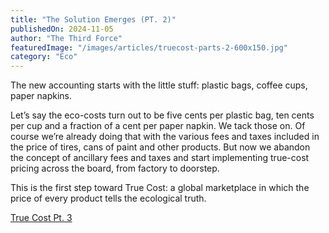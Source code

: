 ```yaml
---
title: "The Solution Emerges (PT. 2)"
publishedOn: 2024-11-05
author: "The Third Force"
featuredImage: "/images/articles/truecost-parts-2-600x150.jpg"
category: "Eco"
---
```


The new accounting starts with the little stuff: plastic bags, coffee cups, paper napkins. 

Let’s say the eco-costs turn out to be five cents per plastic bag, ten cents per cup and a fraction of a cent per paper napkin. We tack those on. Of course we’re already doing that with the various fees and taxes included in the price of tires, cans of paint and other products. But now we abandon the concept of ancillary fees and taxes and start implementing true-cost pricing across the board, from factory to doorstep.

This is the first step toward True Cost: a global marketplace in which the price of every product tells the ecological truth.

[True Cost Pt. 3](http://www.adbusters.org/article/true-cost-plastic-pt-3)
